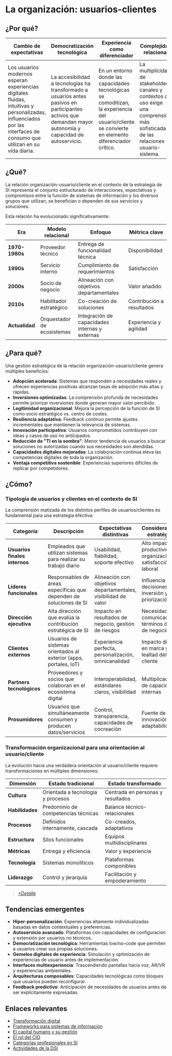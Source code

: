 # La organización: usuarios-clientes

## ¿Por qué?

|Cambio de expectativas|Democratización tecnológica|Experiencia como diferenciador|Complejidad relacional|Orientación a valor|
|-|-|-|-|-|
|Los usuarios modernos esperan experiencias digitales fluidas, intuitivas y personalizadas, influenciados por las interfaces de consumo que utilizan en su vida diaria.|La accesibilidad a tecnologías ha transformado a usuarios antes pasivos en participantes activos que demandan mayor autonomía y capacidad de autoservicio.|En un entorno donde las capacidades tecnológicas se comoditizan, la experiencia del usuario/cliente se convierte en elemento diferenciador crítico.|La multiplicidad de stakeholders, canales y contextos de uso exige una comprensión más sofisticada de las relaciones usuario-sistema.|El foco ha evolucionado de la mera entrega de funcionalidad técnica hacia la generación de valor percibido para usuarios y clientes.|

## ¿Qué?

La relación organización-usuario/cliente en el contexto de la estrategia de SI representa el conjunto estructurado de interacciones, expectativas y compromisos entre la función de sistemas de información y los diversos grupos que utilizan, se benefician o dependen de sus servicios y soluciones.

Esta relación ha evolucionado significativamente:

<div align=center>

|Era|Modelo relacional|Enfoque|Métrica clave|
|-|-|-|-|
|**1970-1980s**|Proveedor técnico|Entrega de funcionalidad técnica|Disponibilidad|
|**1990s**|Servicio interno|Cumplimiento de requerimientos|Satisfacción|
|**2000s**|Socio de negocio|Alineación con objetivos departamentales|Valor añadido|
|**2010s**|Habilitador estratégico|Co-creación de soluciones|Contribución a resultados|
|**Actualidad**|Orquestador de ecosistemas|Integración de capacidades internas y externas|Experiencia y agilidad|

</div>

## ¿Para qué?

Una gestión estratégica de la relación organización-usuario/cliente genera múltiples beneficios:

- **Adopción acelerada**: Sistemas que responden a necesidades reales y ofrecen experiencias positivas alcanzan tasas de adopción más altas y rápidas.
- **Inversiones optimizadas**: La comprensión profunda de necesidades permite priorizar inversiones donde generan mayor valor percibido.
- **Legitimidad organizacional**: Mejora la percepción de la función de SI como socio estratégico vs. centro de costes.
- **Resiliencia adaptativa**: Feedback continuo permite ajustes incrementales que mantienen la relevancia de sistemas.
- **Innovación participativa**: Usuarios comprometidos contribuyen con ideas y casos de uso no anticipados.
- **Reducción de "TI en la sombra"**: Menor tendencia de usuarios a buscar soluciones no autorizadas cuando sus necesidades son atendidas.
- **Capacidades digitales mejoradas**: La colaboración continua eleva las competencias digitales de toda la organización.
- **Ventaja competitiva sostenible**: Experiencias superiores difíciles de replicar por competidores.

## ¿Cómo?

### Tipología de usuarios y clientes en el contexto de SI

La comprensión matizada de los distintos perfiles de usuarios/clientes es fundamental para una estrategia efectiva:

|Categoría|Descripción|Expectativas distintivas|Consideraciones estratégicas|
|-|-|-|-|
|**Usuarios finales internos**|Empleados que utilizan sistemas para realizar su trabajo diario|Usabilidad, fiabilidad, soporte efectivo|Alto impacto en productividad organizacional y satisfacción laboral|
|**Líderes funcionales**|Responsables de áreas específicas que dependen de soluciones de SI|Alineación con objetivos departamentales, visibilidad de valor|Influencia en decisiones de inversión y priorización|
|**Dirección ejecutiva**|Alta dirección que evalúa la contribución estratégica de SI|Impacto en resultados de negocio, gestión de riesgos|Necesidad de comunicación en términos de valor de negocio|
|**Clientes externos**|Usuarios de sistemas orientados al exterior (apps, portales, IoT)|Experiencia perfecta, personalización, omnicanalidad|Impacto directo en marca y lealtad del cliente|
|**Partners tecnológicos**|Proveedores y socios que colaboran en el ecosistema digital|Interoperabilidad, estándares claros, visibilidad|Multiplicadores de capacidades internas|
|**Prosumidores**|Usuarios que simultáneamente consumen y producen datos/servicios|Control, transparencia, capacidades de cocreación|Fuente de innovación y adaptabilidad|

### Transformación organizacional para una orientación al usuario/cliente

La evolución hacia una verdadera orientación al usuario/cliente requiere transformaciones en múltiples dimensiones:

|Dimensión|Estado tradicional|Estado transformado|
|-|-|-|
|**Cultura**|Orientada a tecnología y procesos|Centrada en personas y resultados|
|**Habilidades**|Predominio de competencias técnicas|Balance técnico-relacionales|
|**Procesos**|Definidos internamente, cascada|Co-creados, adaptativos|
|**Estructura**|Silos funcionales|Equipos multidisciplinares|
|**Métricas**|Entrega y eficiencia|Valor y experiencia|
|**Tecnología**|Sistemas monolíticos|Plataformas componibles|
|**Liderazgo**|Control y jerarquía|Facilitación y empoderamiento|

> [*+Detalle*](organizacionDetalle.md)

## Tendencias emergentes

- **Hiper-personalización**: Experiencias altamente individualizadas basadas en datos contextuales y preferencias.
- **Autoservicio avanzado**: Plataformas con capacidades de configuración y extensión por usuarios no técnicos.
- **Democratización tecnológica**: Herramientas low/no-code que permiten a usuarios crear sus propias soluciones.
- **Gemelos digitales de experiencia**: Simulación y optimización de experiencias de usuario antes de implementación.
- **Interfaces multiexperiencia**: Trascendiendo pantallas hacia voz, AR/VR y experiencias ambientales.
- **Arquitecturas composables**: Capacidades tecnológicas como bloques que usuarios pueden reconfigurar.
- **Feedback predictivo**: Anticipación de necesidades de usuarios antes de ser explícitamente expresadas.

## Enlaces relevantes

- [Transformación digital](transformacionDigital.md)
- [Frameworks para sistemas de información](frameworks.md)
- [El capital humano y su gestión](gestionCapitalHumano.md)
- [El rol del CIO](rolDelCIO.md)
- [Categorías profesionales en SI](../02-funcionesDSI/categoriasProfesionales.md)
- [Actividades de la DSI](../02-funcionesDSI/actividades.md)